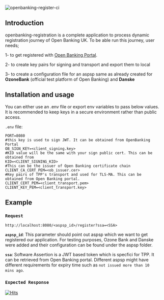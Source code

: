 
![openbanking-register-ci](https://github.com/kaanaktas/openbanking-registration/workflows/openbanking-register-ci/badge.svg)

Introduction
------------

openbanking-registration is a complete application to process dynamic registration journey of Open Banking UK. 
To be able run this journey, user needs;

1- to get registered with [Open Banking Portal](https://www.openbanking.org.uk).

2- to create key pairs for signing and transport and export them to local

3- to create a configuration file for an aspsp same as already created for **OzoneBank** (official test platform of Open Banking) and **Danske** 


Installation and usage
----------------------
You can either use an .env file or export env variables to pass below values. It is recommended to keep keys in a secure environment rather than public access. 

`.env` file:

```dotenv
PORT=8080
#this key is used to sign JWT. It can be obtained from OpenBanking Portal  
OB_SIGN_KEY=<client_signing.key>
#KID value will be the same with your sign public cert. This can be obtained from 
KID=<CLIENT_SIGNING_KID>
#This can be the issuer of Open Banking certificate chain
CLIENT_CA_CERT_PEM=<ob_issuer.cer>
#Key pairs of TPP's transport and used for TLS-MA. This can be obtained from Open Banking portal. 
CLIENT_CERT_PEM=<client_transport.pem>
CLIENT_KEY_PEM=<client_transport.key>
```

Example
-------

### **`Request`**

`http://localhost:8080/<aspsp_id>/register?ssa=<SSA>`


 **`aspsp_id`**: This parameter should point out aspsp which we want to get registered our application.
For testing purposes, Ozone Bank and Danske were added and their configuration can be found under the aspsp folder. 

 **`ssa`**: Software Assertion is a JWT based token which is specfici for TPP. It can be retrieved from Open Banking portal. 
 Different aspsp might have different requirements for expiry time such as `not issued more than 10 mins ago`. 
### **`Expected Response`**

[![Hits](https://hits.seeyoufarm.com/api/count/incr/badge.svg?url=https%3A%2F%2Fgithub.com%2Fkaanaktas%2Fopenbanking-registration&count_bg=%233D81C8&title_bg=%23C74F4F&icon=&icon_color=%23E7E7E7&title=visitors&edge_flat=false)](https://hits.seeyoufarm.com)

